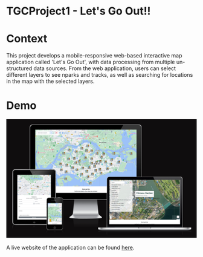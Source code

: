 # TGCProject1 - Let's Go Out!!

# Context
This project develops a mobile-responsive web-based interactive map application called 'Let's Go Out', with data processing from multiple un-structured data sources. From the web application, users can select different layers to see nparks and tracks, as well as searching for locations in the map with the selected layers.

# Demo
![alt text](images/Resposive%20website%20mock%20up.png)

A live website of the application can be found [here](https://effulgent-shortbread-02fe6f.netlify.app).